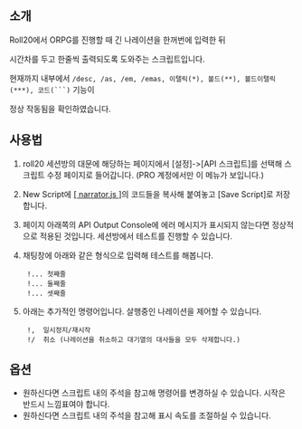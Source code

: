 ## 소개
Roll20에서 ORPG를 진행할 때 긴 나레이션을 한꺼번에 입력한 뒤

시간차를 두고 한줄씩 출력되도록 도와주는 스크립트입니다.

현재까지 내부에서 `/desc, /as, /em, /emas, 이탤릭(*), 볼드(**), 볼드이탤릭(***), 코드(```)` 기능이

정상 작동됨을 확인하였습니다.

## 사용법

1. roll20 세션방의 대문에 해당하는 페이지에서 [설정]->[API 스크립트]를 선택해 스크립트 수정 페이지로 들어갑니다. (PRO 계정에서만 이 메뉴가 보입니다.)

2. New Script에 [[ narrator.js ]](https://github.com/kibkibe/roll20-api-scripts/blob/master/narrator/narrator.js)의 코드들을 복사해 붙여놓고 [Save Script]로 저장합니다. 

3. 페이지 아래쪽의 API Output Console에 에러 메시지가 표시되지 않는다면 정상적으로 적용된 것입니다. 세션방에서 테스트를 진행할 수 있습니다.

4. 채팅창에 아래와 같은 형식으로 입력해 테스트를 해봅니다.
    
		!... 첫째줄
		!... 둘째줄
		!... 셋째줄


5. 아래는 추가적인 명령어입니다. 살행중인 나레이션을 제어할 수 있습니다.
	
		!,	일시정지/재시작
		!/	취소 (나레이션을 취소하고 대기열의 대사들을 모두 삭제합니다.)
		
## 옵션
- 원하신다면 스크립트 내의 주석을 참고해 명령어를 변경하실 수 있습니다. 시작은 반드시 느낌표여야 합니다.
- 원하신다면 스크립트 내의 주석을 참고해 표시 속도를 조절하실 수 있습니다.    
